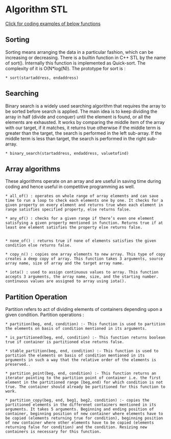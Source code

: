 # Algorithm STL

[Click for coding examples of below functions](./Codes/Algorithm.md)

## Sorting 

Sorting means arranging the data in a particular fashion, which can be increasing or decreasing. There is a builtin function in C++ STL by the name of sort(). Internally this function is implemented as Quick-sort. The complexity of it is O(N*log(N)). The prototype for sort is :

    * sort(startaddress, endaddress)

## Searching

Binary search is a widely used searching algorithm that requires the array to be sorted before search is applied. The main idea is to keep dividing the array in half (divide and conquer) until the element is found, or all the elements are exhausted. It works by comparing the middle item of the array with our target, if it matches, it returns true otherwise if the middle term is greater than the target, the search is performed in the left sub-array. If the middle term is less than target, the search is performed in the right sub-array.

    * binary_search(startaddress, endaddress, valuetofind)

## Array algorithms

These algorithms operate on an array and are useful in saving time during coding and hence useful in competitive programming as well.

    * all_of() : operates on whole range of array elements and can save time to run a loop to check each elements one by one. It checks for a given property on every element and returns true when each element in range satisfies specified property, else returns false.

    * any_of() : checks for a given range if there’s even one element satisfying a given property mentioned in function. Returns true if at least one element satisfies the property else returns false.

    
    * none_of() : returns true if none of elements satisfies the given condition else returns false.
    
    * copy_n() : copies one array elements to new array. This type of copy creates a deep copy of array. This function takes 3 arguments, source array name, size of array and the target array name.
    
    * iota() : used to assign continuous values to array. This function accepts 3 arguments, the array name, size, and the starting number. continuous values are assigned to array using iota().
    

## Partition Operation

Partition refers to act of dividing elements of containers depending upon a given condition. Partition operations :

    * partition(beg, end, condition) :- This function is used to partition the elements on basis of condition mentioned in its arguments.

    * is_partitioned(beg, end, condition) :- This function returns boolean true if container is partitioned else returns false.

    * stable_partition(beg, end, condition) :- This function is used to partition the elements on basis of condition mentioned in its arguments in such a way that the relative order of the elements is preserved..

    * partition_point(beg, end, condition) :- This function returns an iterator pointing to the partition point of container i.e. the first element in the partitioned range [beg,end) for which condition is not true. The container should already be partitioned for this function to work.

    * partition_copy(beg, end, beg1, beg2, condition) :- copies the partitioned elements in the differenet containers mentioned in its arguments. It takes 5 arguments. Beginning and ending position of container, beginning position of new container where elements have to be copied (elements returning true for condition), beginning position of new container where other elements have to be copied (elements returning false for condition) and the condition. Resizing new containers is necessary for this function.


